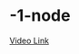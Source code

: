 # -1-node
<a href="https://drive.google.com/file/d/18tZh5TwzKyWbv8sQfv_Fcq2dBd17ivhS/view?usp=sharing">Video Link</a>
